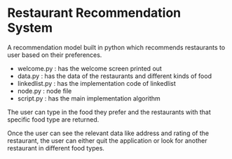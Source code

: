 # Restaurant Recommendation System

A recommendation model built in python which recommends restaurants to user based on their preferences.

 - welcome.py : has the welcome screen printed out
 - data.py : has the data of the restaurants and different kinds of food
 - linkedlist.py : has the implementation code of linkedlist
 - node.py : node file
 - script.py :  has the main implementation algorithm

The user can type in the food they prefer and the restaurants with that specific food type
are returned.  

Once the user can see the relevant data like address and rating of the restaurant, the user can either quit the application or look for another restaurant in different food types.
